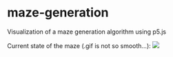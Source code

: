 # maze-generation
Visualization of a maze generation algorithm using p5.js

Current state of the maze (.gif is not so smooth...):
![](maze.jpg)
